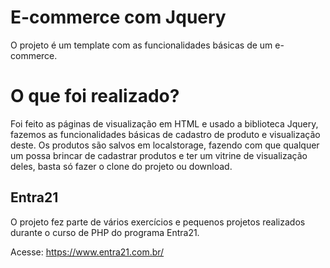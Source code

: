 # E-commerce com Jquery

O projeto é um template com as funcionalidades básicas de um e-commerce.

# O que foi realizado?

Foi feito as páginas de visualização em HTML e usado a biblioteca Jquery, fazemos as funcionalidades básicas de cadastro de produto e visualização deste. Os produtos são salvos em localstorage, fazendo com que qualquer um possa brincar de cadastrar produtos e ter um vitrine de visualização deles, basta só fazer o clone do projeto ou download.  


## Entra21

O projeto fez parte de vários exercícios e pequenos projetos realizados durante o curso de PHP do programa Entra21.

Acesse: https://www.entra21.com.br/

